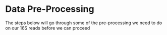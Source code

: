 # Data Pre-Processing 

The steps below will go through some of the pre-processing we need to do on our 16S reads before we can proceed
